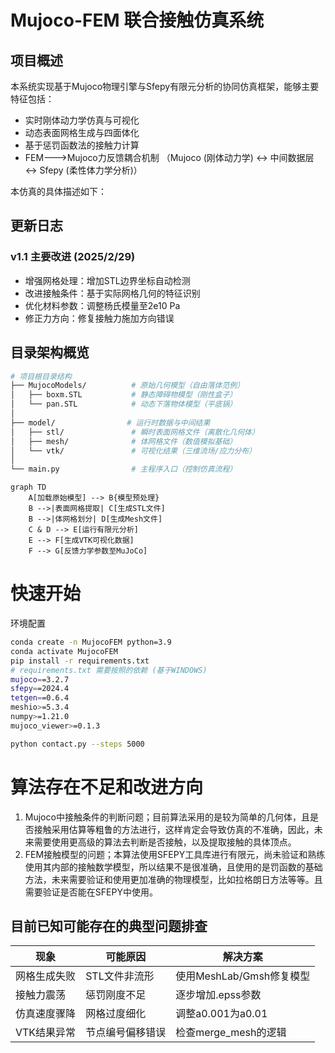 # Mujoco-FEM 联合接触仿真系统

## 项目概述
本系统实现基于Mujoco物理引擎与Sfepy有限元分析的协同仿真框架，能够主要特征包括：
- 实时刚体动力学仿真与可视化
- 动态表面网格生成与四面体化
- 基于惩罚函数法的接触力计算
- FEM--->Mujoco力反馈耦合机制 （Mujoco (刚体动力学) ↔ 中间数据层 ↔ Sfepy (柔性体力学分析)）

本仿真的具体描述如下：
## 更新日志
### v1.1 主要改进 (2025/2/29)
- 增强网格处理：增加STL边界坐标自动检测
- 改进接触条件：基于实际网格几何的特征识别
- 优化材料参数：调整杨氏模量至2e10 Pa
- 修正力方向：修复接触力施加方向错误

## 目录架构概览
```bash
# 项目根目录结构
├── MujocoModels/          # 原始几何模型（自由落体范例）
│   ├── boxm.STL           # 静态障碍物模型（刚性盒子）
│   └── pan.STL            # 动态下落物体模型（平底锅）
│
├── model/                # 运行时数据与中间结果
│   ├── stl/               # 瞬时表面网格文件（离散化几何体）
│   ├── mesh/              # 体网格文件（数值模拟基础）
│   └── vtk/               # 可视化结果（三维流场/应力分布）
│
└── main.py                # 主程序入口（控制仿真流程）
```
```mermaid
graph TD
    A[加载原始模型] --> B{模型预处理}
    B -->|表面网格提取| C[生成STL文件]
    B -->|体网格划分| D[生成Mesh文件]
    C & D --> E[运行有限元分析]
    E --> F[生成VTK可视化数据]
    F --> G[反馈力学参数至MuJoCo]
```
# 快速开始 
环境配置
```bash
conda create -n MujocoFEM python=3.9
conda activate MujocoFEM
pip install -r requirements.txt
# requirements.txt 需要按照的依赖 (基于WINDOWS)
mujoco==3.2.7
sfepy==2024.4
tetgen==0.6.4
meshio>=5.3.4
numpy>=1.21.0
mujoco_viewer>=0.1.3

python contact.py --steps 5000
```
# 算法存在不足和改进方向
  1. Mujoco中接触条件的判断问题；目前算法采用的是较为简单的几何体，且是否接触采用估算等粗鲁的方法进行，这样肯定会导致仿真的不准确，因此，未来需要使用更高级的算法去判断是否接触，以及提取接触的具体顶点。
  2. FEM接触模型的问题；本算法使用SFEPY工具库进行有限元，尚未验证和熟练使用其内部的接触数学模型，所以结果不是很准确，且使用的是罚函数的基础方法，未来需要验证和使用更加准确的物理模型，比如拉格朗日方法等等。且需要验证是否能在SFEPY中使用。

## 目前已知可能存在的典型问题排查
| 现象	         | 可能原因      | 解决方案   |
|-------------------|------------|-----------|
| 网格生成失败 | STL文件非流形      | 使用MeshLab/Gmsh修复模型    |
| 接触力震荡 | 惩罚刚度不足     |逐步增加.epss参数     |
| 仿真速度骤降 | 网格过度细化      | 调整a0.001为a0.01       |
| VTK结果异常 | 节点编号偏移错误     | 检查merge_mesh的逻辑     |

